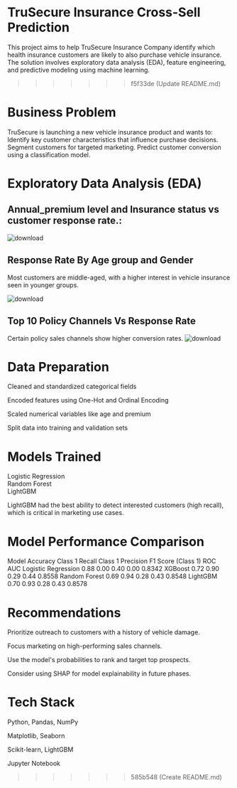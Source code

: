 


# TruSecure Insurance Cross-Sell Prediction                                                                                               

This project aims to help TruSecure Insurance Company identify which health insurance customers 
are likely to also purchase vehicle insurance.
The solution involves exploratory data analysis (EDA), feature engineering, and predictive 
modeling using machine learning.
>>>>>>> f5f33de (Update README.md)

# Business Problem
TruSecure is launching a new vehicle insurance product and wants to:
Identify key customer characteristics that influence purchase decisions.
Segment customers for targeted marketing.
Predict customer conversion using a classification model.

# Exploratory Data Analysis (EDA)
## Annual_premium level and Insurance status vs customer response rate.:
![download](https://github.com/user-attachments/assets/d508b816-c64e-4145-8597-2cd0fc5c847a)

## Response Rate By Age group and Gender
Most customers are middle-aged, with a higher interest in vehicle insurance seen in younger groups.


![download](https://github.com/user-attachments/assets/e374fe01-21aa-4702-abc3-2b2e439609c6)

## Top 10 Policy Channels Vs Response Rate

Certain policy sales channels show higher conversion rates.
![download](https://github.com/user-attachments/assets/2ca6de67-f84c-498d-8eaa-2d8e637320ed)

# Data Preparation
Cleaned and standardized categorical fields

Encoded features using One-Hot and Ordinal Encoding

Scaled numerical variables like age and premium

Split data into training and validation sets


# Models Trained  
Logistic Regression	  
Random Forest          
LightGBM	  

LightGBM had the best ability to detect interested customers (high recall), which is critical in marketing use cases.
# Model Performance Comparison
Model	Accuracy	Class 1 Recall	Class 1 Precision	F1 Score (Class 1)	ROC AUC
Logistic Regression	0.88	0.00	0.40	0.00	0.8342
XGBoost	0.72	0.90	0.29	0.44	0.8558
Random Forest	0.69	0.94	0.28	0.43	0.8548
LightGBM	0.70	0.93	0.28	0.43	0.8578


# Recommendations
Prioritize outreach to customers with a history of vehicle damage.

Focus marketing on high-performing sales channels.

Use the model's probabilities to rank and target top prospects.

Consider using SHAP for model explainability in future phases.

# Tech Stack
Python, Pandas, NumPy

Matplotlib, Seaborn

Scikit-learn, LightGBM

Jupyter Notebook


>>>>>>> 585b548 (Create README.md)
